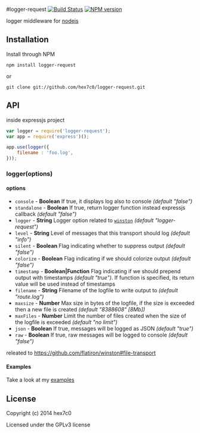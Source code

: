 #logger-request [![Build Status](https://travis-ci.org/hex7c0/logger-request.svg?branch=master)](https://travis-ci.org/hex7c0/logger-request) [![NPM version](https://badge.fury.io/js/logger-request.svg)](http://badge.fury.io/js/logger-request)

logger middleware for [nodejs](http://nodejs.org/)

## Installation

Install through NPM

```
npm install logger-request
```
or
```
git clone git://github.com/hex7c0/logger-request.git
```

## API

inside expressjs project
```js
var logger = require('logger-request');
var app = require('express')();

app.use(logger({
    filename : 'foo.log',
}));
```

### logger(options)

#### options

 - `console` - **Boolean** If true, it displays log also to console *(default "false")*
 - `standalone` - **Boolean** If true, return logger function instead expressjs callback *(default "false")*
 - `logger` - **String** Logger option related to [`winston`](https://github.com/flatiron/winston#working-with-multiple-loggers-in-winston) *(default "logger-request")*
 - `level` - **String** Level of messages that this transport should log *(default "info")*
 - `silent` - **Boolean** Flag indicating whether to suppress output *(default "false")*
 - `colorize` - **Boolean** Flag indicating if we should colorize output *(default "false")*
 - `timestamp` - **Boolean|Function** Flag indicating if we should prepend output with timestamps *(default "true")*. If function is specified, its return value will be used instead of timestamps
 - `filename` - **String** Filename of the logfile to write output to *(default "route.log")*
 - `maxsize` - **Number** Max size in bytes of the logfile, if the size is exceeded then a new file is created *(default "8388608" [8Mb])*
 - `maxFiles` - **Number** Limit the number of files created when the size of the logfile is exceeded *(default "no limit")*
 - `json` - **Boolean** If true, messages will be logged as JSON *(default "true")*
 - `raw` - **Boolean** If true, raw messages will be logged to console *(default "false")*
 
releated to https://github.com/flatiron/winston#file-transport

#### Examples

Take a look at my [examples](https://github.com/hex7c0/logger-request/tree/master/examples)

## License
Copyright (c) 2014 hex7c0

Licensed under the GPLv3 license
